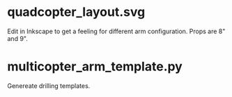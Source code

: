 quadcopter_layout.svg
=====================

Edit in Inkscape to get a feeling for different arm configuration. Props are 8" and 9".

multicopter_arm_template.py
===========================

Genereate drilling templates.
